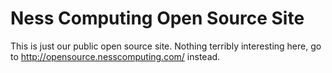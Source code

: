 Ness Computing Open Source Site
===============================

This is just our public open source site.
Nothing terribly interesting here, go to
http://opensource.nesscomputing.com/ instead.
